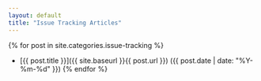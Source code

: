 ```yaml
---
layout: default
title: "Issue Tracking Articles"
---
```


{% for post in site.categories.issue-tracking %}
- [{{ post.title }}]({{ site.baseurl }}{{ post.url }}) ({{ post.date | date: "%Y-%m-%d" }})
{% endfor %}
